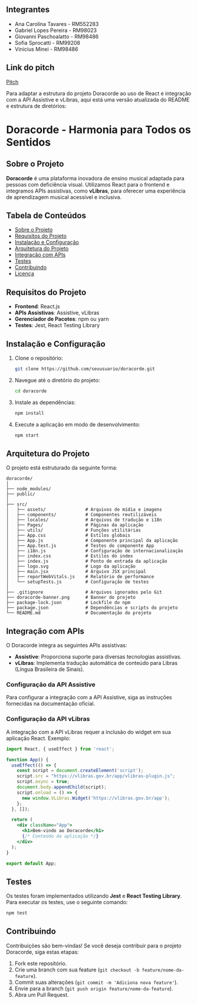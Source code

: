 ## Integrantes 

- Ana Carolina Tavares - RM552283
- Gabriel Lopes Pereira - RM98023
- Giovanni Paschoalatto - RM98486
- Sofia Sprocatti - RM99208
- Vinicius Minei - RM98486

## Link do pitch
[Pitch](https://www.youtube.com/watch?v=cvNdVcVRNn8)

Para adaptar a estrutura do projeto Doracorde ao uso de React e integração com a API Assistive e vLibras, aqui está uma versão atualizada do README e estrutura de diretórios:


# Doracorde - Harmonia para Todos os Sentidos

## Sobre o Projeto
**Doracorde** é uma plataforma inovadora de ensino musical adaptada para pessoas com deficiência visual. Utilizamos React para o frontend e integramos APIs assistivas, como **vLibras**, para oferecer uma experiência de aprendizagem musical acessível e inclusiva.

## Tabela de Conteúdos
- [Sobre o Projeto](#sobre-o-projeto)
- [Requisitos do Projeto](#requisitos-do-projeto)
- [Instalação e Configuração](#instalação-e-configuração)
- [Arquitetura do Projeto](#arquitetura-do-projeto)
- [Integração com APIs](#integração-com-apis)
- [Testes](#testes)
- [Contribuindo](#contribuindo)
- [Licença](#licença)

## Requisitos do Projeto
- **Frontend**: React.js
- **APIs Assistivas**: Assistive, vLibras
- **Gerenciador de Pacotes**: npm ou yarn
- **Testes**: Jest, React Testing Library

## Instalação e Configuração
1. Clone o repositório:
   ```bash
   git clone https://github.com/seuusuario/doracorde.git
   ```
2. Navegue até o diretório do projeto:
   ```bash
   cd doracorde
   ```
3. Instale as dependências:
   ```bash
   npm install
   ```
4. Execute a aplicação em modo de desenvolvimento:
   ```bash
   npm start
   ```

## Arquitetura do Projeto
O projeto está estruturado da seguinte forma:

```
doracorde/
│
├── node_modules/
├── public/
│
├── src/
│   ├── assets/               # Arquivos de mídia e imagens
│   ├── components/           # Componentes reutilizáveis
│   ├── locales/              # Arquivos de tradução e i18n
│   ├── Pages/                # Páginas da aplicação
│   ├── utils/                # Funções utilitárias
│   ├── App.css               # Estilos globais
│   ├── App.js                # Componente principal da aplicação
│   ├── App.test.js           # Testes do componente App
│   ├── i18n.js               # Configuração de internacionalização
│   ├── index.css             # Estilos do index
│   ├── index.js              # Ponto de entrada da aplicação
│   ├── logo.svg              # Logo da aplicação
│   ├── main.jsx              # Arquivo JSX principal
│   ├── reportWebVitals.js    # Relatório de performance
│   └── setupTests.js         # Configuração de testes
│
├── .gitignore                # Arquivos ignorados pelo Git
├── doracorde-banner.png      # Banner do projeto
├── package-lock.json         # Lockfile do npm
├── package.json              # Dependências e scripts do projeto
└── README.md                 # Documentação do projeto
```

## Integração com APIs
O Doracorde integra as seguintes APIs assistivas:
- **Assistive**: Proporciona suporte para diversas tecnologias assistivas.
- **vLibras**: Implementa tradução automática de conteúdo para Libras (Língua Brasileira de Sinais).

### Configuração da API Assistive
Para configurar a integração com a API Assistive, siga as instruções fornecidas na documentação oficial.

### Configuração da API vLibras
A integração com a API vLibras requer a inclusão do widget em sua aplicação React. Exemplo:

```jsx
import React, { useEffect } from 'react';

function App() {
  useEffect(() => {
    const script = document.createElement('script');
    script.src = "https://vlibras.gov.br/app/vlibras-plugin.js";
    script.async = true;
    document.body.appendChild(script);
    script.onload = () => {
      new window.VLibras.Widget('https://vlibras.gov.br/app');
    };
  }, []);

  return (
    <div className="App">
      <h1>Bem-vindo ao Doracorde</h1>
      {/* Conteúdo da aplicação */}
    </div>
  );
}

export default App;
```

## Testes
Os testes foram implementados utilizando **Jest** e **React Testing Library**. Para executar os testes, use o seguinte comando:

```bash
npm test
```

## Contribuindo
Contribuições são bem-vindas! Se você deseja contribuir para o projeto Doracorde, siga estas etapas:

1. Fork este repositório.
2. Crie uma branch com sua feature (`git checkout -b feature/nome-da-feature`).
3. Commit suas alterações (`git commit -m 'Adiciona nova feature'`).
4. Envie para a branch (`git push origin feature/nome-da-feature`).
5. Abra um Pull Request.
